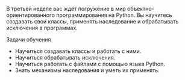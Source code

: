В третьей неделе вас ждёт погружение в мир объектно-ориентированного программирования на Python. Вы научитесь создавать свои классы, применять наследование и обрабатывать исключения в программах.

Задачи обучения
* Научиться создавать классы и работать с ними.
* Научиться обрабатывать исключения.
* Научиться работать с файлами с помощью языка Python.
* Знать механизмы наследования и уметь их применять.